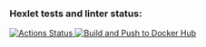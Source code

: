 ### Hexlet tests and linter status:
[![Actions Status](https://github.com/Flase/devops-for-programmers-project-74/actions/workflows/hexlet-check.yml/badge.svg)
![Build and Push to Docker Hub](https://github.com/Flase/devops-for-programmers-project-74/actions/workflows/push.yml/badge.svg)](https://github.com/Flase/devops-for-programmers-project-74/actions)